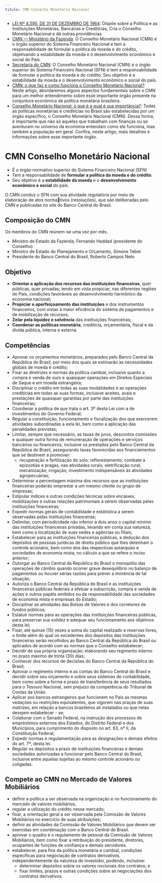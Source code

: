 ```yaml
---
titulo: CMN Conselho Monetário Nacional
---
```

- [LEI Nº 4.595, DE 31 DE DEZEMBRO DE 1964](https://www.planalto.gov.br/ccivil_03/leis/l4595.htm): Dispõe sobre a Política e as Instituições Monetárias, Bancárias e Creditícias, Cria o Conselho Monetário Nacional e dá outras providências.
- [CMN — Ministério da Fazenda](https://www.gov.br/fazenda/pt-br/assuntos/cmn): O Conselho Monetário Nacional (CMN) é o órgão superior do Sistema Financeiro Nacional e tem a responsabilidade de formular a política da moeda e do crédito, objetivando a estabilidade da moeda e o desenvolvimento econômico e social do País.
- [Secretaria do CMN](https://www.bcb.gov.br/acessoinformacao/cmn): O Conselho Monetário Nacional (CMN) é o órgão superior do Sistema Financeiro Nacional (SFN) e tem a responsabilidade de formular a política da moeda e do crédito. Seu objetivo é a estabilidade da moeda e o desenvolvimento econômico e social do país.
- [CMN: o que faz e como funciona o Conselho Monetário Nacional?](https://www.suno.com.br/artigos/cmn-conselho-monetario-nacional/): Neste artigo, abordaremos alguns aspectos fundamentais sobre o CMN para um melhor entendimento sobre esse importante órgão presente na conjuntura econômica de política monetária brasileira.
- [Conselho Monetário Nacional: o que é e qual é sua importância?](https://capitalresearch.com.br/blog/cmn/): Todas as políticas monetárias e creditícias no Brasil são estabelecidas por um órgão específico, o Conselho Monetário Nacional (CMN). Dessa forma, é importante que não só aqueles que trabalham com finanças ou se aventuram no universo da economia entendam como ele funciona, mas também a população em geral. Confira, neste artigo, mais detalhes e informações sobre esse importante órgão.

# CMN Conselho Monetário Nacional

- É o órgão normativo superior do Sistema Financeiro Nacional (SFN)
- Tem a responsabilidade de **formular a política da moeda e do crédito**.
- Seu objetivo é a **estabilidade da moeda** e o **desenvolvimento econômico e social** do país.

O CMN conduz o SFN com sua atividade regulatória por meio de elaboração de atos normativos (resoluções), que são deliberadas pelo CMN e publicadas no site do Banco Central do Brasil.

## Composição do CMN

​Os membros do CMN reúnem-se uma vez por mês.

- Ministro de Estado da Fazenda, Fernando Haddad (presidente do Conselho)
- Ministro de Estado do Planejamento e Orçamento, Simone Tebet
- Presidente do Banco Central do Brasil, Roberto Campos Neto

## Objetivo

- **Orientar a aplicação dos recursos das instituições financeiras**, quer públicas, quer privadas; tendo em vista propiciar, nas diferentes regiões do País, condições favoráveis ao desenvolvimento harmônico da economia nacional;
- **Propiciar o aperfeiçoamento das instituições** e dos instrumentos financeiros, com vistas à maior eficiência do sistema de pagamentos e de mobilização de recursos;
- **Zelar pela liquidez e solvência** das instituições financeiras;
- **Coordenar as políticas monetária**, creditícia, orçamentária, fiscal e da dívida pública, interna e externa.

## Competências

- Aprovar os orçamentos monetários, preparados pelo Banco Central da República do Brasil, por meio dos quais se estimarão as necessidades globais de moeda e crédito;
- Fixar as diretrizes e normas da política cambial, inclusive quanto a compra e venda de ouro e quaisquer operações em Direitos Especiais de Saque e em moeda estrangeira;
- Disciplinar o crédito em todas as suas modalidades e as operações creditícias em todas as suas formas, inclusive aceites, avais e prestações de quaisquer garantias por parte das instituições financeiras;
- Coordenar a política de que trata o art. 3º desta Lei com a de investimentos do Governo Federal;
- Regular a constituição, funcionamento e fiscalização dos que exercerem atividades subordinadas a esta lei, bem como a aplicação das penalidades previstas;
- Limitar, sempre que necessário, as taxas de juros, descontos comissões e qualquer outra forma de remuneração de operações e serviços bancários ou financeiros, inclusive os prestados pelo Banco Central da República do Brasil, assegurando taxas favorecidas aos financiamentos que se destinem a promover:
  - recuperação e fertilização do solo; reflorestamento; combate a epizootias e pragas, nas atividades rurais; eletrificação rural; mecanização; irrigação; investimento indispensáveis às atividades agropecuárias;
- Determinar a percentagem máxima dos recursos que as instituições financeiras poderão emprestar a um mesmo cliente ou grupo de empresas;
- Estipular índices e outras condições técnicas sobre encaixes, mobilizações e outras relações patrimoniais a serem observadas pelas instituições financeiras;
- Expedir normas gerais de contabilidade e estatística a serem observadas pelas instituições financeiras;
- Delimitar, com periodicidade não inferior a dois anos o capital mínimo das instituições financeiras privadas, levando em conta sua natureza, bem como a localização de suas sedes e agências ou filiais;
- Estabelecer para as instituições financeiras públicas, a dedução dos depósitos de pessoas jurídicas de direito público que lhes detenham o controle acionário, bem como dos das respectivas autarquias e sociedades de economia mista, no cálculo a que se refere o inciso anterior;
- Outorgar ao Banco Central da República do Brasil o monopólio das operações de câmbio quando ocorrer grave desequilíbrio no balanço de pagamentos ou houver sérias razões para prever a iminência de tal situação;
- Autoriza o Banco Central da República do Brasil e as instituições financeiras públicas federais a efetuar a subscrição, compra e venda de ações e outros papéis emitidos ou de responsabilidade das sociedades de economia mista e empresas do Estado;
- Disciplinar as atividades das Bolsas de Valores e dos corretores de fundos públicos;
- Estatuir normas para as operações das instituições financeiras públicas, para preservar sua solidez e adequar seu funcionamento aos objetivos desta lei;
- Fixar, até quinze (15) vezes a soma do capital realizado e reservas livres, o limite além do qual os excedentes dos depósitos das instituições financeiras serão recolhidos ao Banco Central da República do Brasil ou aplicados de acordo com as normas que o Conselho estabelecer;
- Decidir de sua própria organização; elaborando seu regimento interno no prazo máximo de trinta (30) dias;
- Conhecer dos recursos de decisões do Banco Central da República do Brasil;
- Aprovar o regimento interno e as contas do Banco Central do Brasil e decidir sobre seu orçamento e sobre seus sistemas de contabilidade, bem como sobre a forma e prazo de transferência de seus resultados para o Tesouro Nacional, sem prejuízo da competência do Tribunal de Contas da União.
- Aplicar aos bancos estrangeiros que funcionem no País as mesmas vedações ou restrições equivalentes, que vigorem nas praças de suas matrizes, em relação a bancos brasileiros ali instalados ou que nelas desejem estabelecer - se;
- Colaborar com o Senado Federal, na instrução dos processos de empréstimos externos dos Estados, do Distrito Federal e dos Municípios, para cumprimento do disposto no art. 63, nº II, da Constituição Federal;
- Expedir normas e regulamentação para as designações e demais efeitos do art. 7º, desta lei.
- Regular os depósitos a prazo de instituições financeiras e demais sociedades autorizadas a funcionar pelo Banco Central do Brasil, inclusive entre aquelas sujeitas ao mesmo controle acionário ou coligadas.

## Compete ao CMN no Mercado de Valores Mobiliários

- definir a política a ser observada na organização e no funcionamento do mercado de valores mobiliários;
- regular a utilização do crédito nesse mercado;
- fixar, a orientação geral a ser observada pela Comissão de Valores Mobiliários no exercício de suas atribuições;
- definir as atividades da Comissão de Valores Mobiliários que devem ser exercidas em coordenação com o Banco Central do Brasil.
- aprovar o quadro e o regulamento de pessoal da Comissão de Valores Mobiliários, bem como fixar a retribuição do presidente, diretores, ocupantes de funções de confiança e demais servidores.            
- estabelecer, para fins da política monetária e cambial, condições específicas para negociação de contratos derivativos, independentemente da natureza do investidor, podendo, inclusive:  
  - determinar depósitos sobre os valores nocionais dos contratos; e   
  - fixar limites, prazos e outras condições sobre as negociações dos contratos derivativos.
